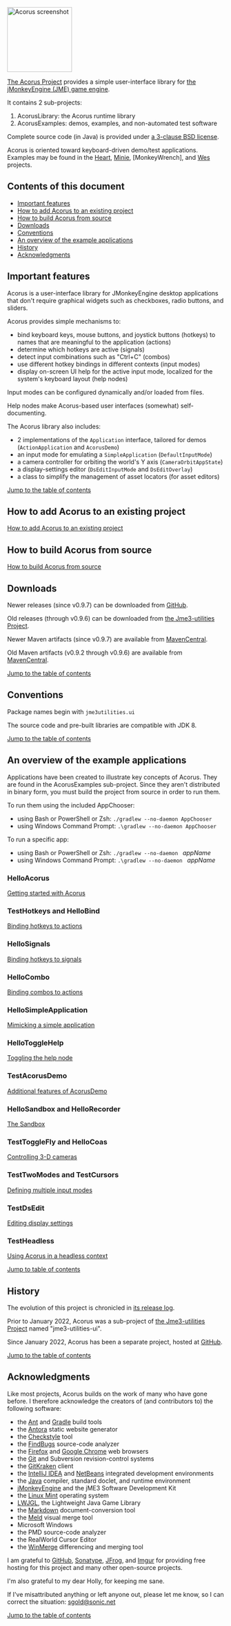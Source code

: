 <img height="150" src="https://i.imgur.com/RN3bz0h.png" alt="Acorus screenshot">

[The Acorus Project][acorus] provides a simple user-interface library for
[the jMonkeyEngine (JME) game engine][jme].

It contains 2 sub-projects:

1. AcorusLibrary: the Acorus runtime library
2. AcorusExamples: demos, examples, and non-automated test software

Complete source code (in Java) is provided under
[a 3-clause BSD license][license].

Acorus is oriented toward keyboard-driven demo/test applications.
Examples may be found in the [Heart], [Minie], [MonkeyWrench], and [Wes] projects.


<a name="toc"></a>

## Contents of this document

+ [Important features](#features)
+ [How to add Acorus to an existing project](#add)
+ [How to build Acorus from source](#build)
+ [Downloads](#downloads)
+ [Conventions](#conventions)
+ [An overview of the example applications](#examples)
+ [History](#history)
+ [Acknowledgments](#acks)


<a name="features"></a>

## Important features

Acorus is a user-interface library for JMonkeyEngine desktop applications
that don't require graphical widgets
such as checkboxes, radio buttons, and sliders.

Acorus provides simple mechanisms to:
+ bind keyboard keys, mouse buttons, and joystick buttons (hotkeys)
  to names that are meaningful to the application (actions)
+ determine which hotkeys are active (signals)
+ detect input combinations such as "Ctrl+C" (combos)
+ use different hotkey bindings in different contexts (input modes)
+ display on-screen UI help for the active input mode,
  localized for the system's keyboard layout (help nodes)

Input modes can be configured dynamically and/or loaded from files.

Help nodes make Acorus-based user interfaces (somewhat) self-documenting.

The Acorus library also includes:
+ 2 implementations of the `Application` interface, tailored for demos
  (`ActionApplication` and `AcorusDemo`)
+ an input mode for emulating a `SimpleApplication` (`DefaultInputMode`)
+ a camera controller for orbiting the world's Y axis (`CameraOrbitAppState`)
+ a display-settings editor (`DsEditInputMode` and `DsEditOverlay`)
+ a class to simplify the management of asset locators (for asset editors)

[Jump to the table of contents](#toc)


<a name="add"></a>

## How to add Acorus to an existing project

[How to add Acorus to an existing project](https://stephengold.github.io/Acorus/acorus-en/English/add.html)


<a name="build"></a>

## How to build Acorus from source

[How to build Acorus from source](https://stephengold.github.io/Acorus/acorus-en/English/build.html)


<a name="downloads"></a>

## Downloads

Newer releases (since v0.9.7) can be downloaded from
[GitHub](https://github.com/stephengold/Acorus/releases).

Old releases (through v0.9.6) can be downloaded from
[the Jme3-utilities Project](https://github.com/stephengold/jme3-utilities/releases).

Newer Maven artifacts (since v0.9.7) are available from
[MavenCentral](https://central.sonatype.com/artifact/com.github.stephengold/Acorus/1.1.0/versions).

Old Maven artifacts (v0.9.2 through v0.9.6) are available from
[MavenCentral](https://central.sonatype.com/artifact/com.github.stephengold/jme3-utilities-ui/0.9.6/versions).

[Jump to the table of contents](#toc)


<a name="conventions"></a>

## Conventions

Package names begin with `jme3utilities.ui`

The source code and pre-built libraries are compatible with JDK 8.

[Jump to the table of contents](#toc)


<a name="examples"></a>

## An overview of the example applications

Applications have been created to illustrate key concepts of Acorus.
They are found in the AcorusExamples sub-project.
Since they aren't distributed in binary form,
you must build the project from source in order to run them.

To run them using the included AppChooser:
+ using Bash or PowerShell or Zsh: `./gradlew --no-daemon AppChooser`
+ using Windows Command Prompt: `.\gradlew --no-daemon AppChooser`

To run a specific app:
+ using Bash or PowerShell or Zsh: `./gradlew --no-daemon ` *appName*
+ using Windows Command Prompt: `.\gradlew --no-daemon ` *appName*

### HelloAcorus

[Getting started with Acorus](https://stephengold.github.io/Acorus/acorus-en/English/hello.html)

### TestHotkeys and HelloBind

[Binding hotkeys to actions](https://stephengold.github.io/Acorus/acorus-en/English/bind.html)

### HelloSignals

[Binding hotkeys to signals](https://stephengold.github.io/Acorus/acorus-en/English/signal.html)

### HelloCombo

[Binding combos to actions](https://stephengold.github.io/Acorus/acorus-en/English/combo.html)

### HelloSimpleApplication

[Mimicking a simple application](https://stephengold.github.io/Acorus/acorus-en/English/mimic.html)

### HelloToggleHelp

[Toggling the help node](https://stephengold.github.io/Acorus/acorus-en/English/toggle.html)

### TestAcorusDemo

[Additional features of AcorusDemo](https://stephengold.github.io/Acorus/acorus-en/English/more.html)

### HelloSandbox and HelloRecorder

[The Sandbox](https://stephengold.github.io/Acorus/acorus-en/English/sandbox.html)

### TestToggleFly and HelloCoas

[Controlling 3-D cameras](https://stephengold.github.io/Acorus/acorus-en/English/camera.html)

### TestTwoModes and TestCursors

[Defining multiple input modes](https://stephengold.github.io/Acorus/acorus-en/English/modes.html)

### TestDsEdit

[Editing display settings](https://stephengold.github.io/Acorus/acorus-en/English/dsedit.html)

### TestHeadless

[Using Acorus in a headless context](https://stephengold.github.io/Acorus/acorus-en/English/headless.html)

[Jump to table of contents](#toc)


<a name="history"></a>

## History

The evolution of this project is chronicled in
[its release log][log].

Prior to January 2022, Acorus was a sub-project of
[the Jme3-utilities Project][utilities] named "jme3-utilities-ui".

Since January 2022, Acorus has been a separate project, hosted at
[GitHub][acorus].

[Jump to the table of contents](#toc)


<a name="acks"></a>

## Acknowledgments

Like most projects, Acorus builds on the work of many who
have gone before.  I therefore acknowledge
the creators of (and contributors to) the following software:

+ the [Ant] and [Gradle] build tools
+ the [Antora] static website generator
+ the [Checkstyle] tool
+ the [FindBugs] source-code analyzer
+ the [Firefox] and [Google Chrome][chrome] web browsers
+ the [Git] and Subversion revision-control systems
+ the [GitKraken] client
+ the [IntelliJ IDEA][idea] and [NetBeans] integrated development environments
+ the [Java] compiler, standard doclet, and runtime environment
+ [jMonkeyEngine][jme] and the jME3 Software Development Kit
+ the [Linux Mint][mint] operating system
+ [LWJGL], the Lightweight Java Game Library
+ the [Markdown] document-conversion tool
+ the [Meld] visual merge tool
+ Microsoft Windows
+ the PMD source-code analyzer
+ the RealWorld Cursor Editor
+ the [WinMerge] differencing and merging tool

I am grateful to [GitHub], [Sonatype], [JFrog], and [Imgur]
for providing free hosting for this project
and many other open-source projects.

I'm also grateful to my dear Holly, for keeping me sane.

If I've misattributed anything or left anyone out, please let me know, so I can
correct the situation: sgold@sonic.net

[Jump to the table of contents](#toc)


[acorus]: https://stephengold.github.io/Acorus "Acorus Project"
[antora]: https://antora.org/ "Antora Project"
[ant]: https://ant.apache.org "Apache Ant Project"
[checkstyle]: https://checkstyle.org "Checkstyle"
[chrome]: https://www.google.com/chrome "Chrome"
[findbugs]: http://findbugs.sourceforge.net "FindBugs Project"
[firefox]: https://www.mozilla.org/en-US/firefox "Firefox"
[git]: https://git-scm.com "Git"
[github]: https://github.com "GitHub"
[gitkraken]: https://www.gitkraken.com "GitKraken client"
[gradle]: https://gradle.org "Gradle Project"
[heart]: https://github.com/stephengold/Heart "Heart Project"
[idea]: https://www.jetbrains.com/idea/ "IntelliJ IDEA"
[imgur]: https://imgur.com/ "Imgur"
[java]: https://en.wikipedia.org/wiki/Java_(programming_language) "Java programming language"
[jfrog]: https://www.jfrog.com "JFrog"
[jme]: https://jmonkeyengine.org "jMonkeyEngine Project"
[latest]: https://github.com/stephengold/Acorus/releases/tag/latest "latest release"
[license]: https://github.com/stephengold/Acorus/blob/master/LICENSE "Acorus license"
[log]: https://github.com/stephengold/Acorus/blob/master/AcorusLibrary/release-notes.md "release log"
[lwjgl]: https://www.lwjgl.org "Lightweight Java Game Library"
[markdown]: https://daringfireball.net/projects/markdown "Markdown Project"
[maven]: https://maven.apache.org "Maven Project"
[meld]: https://meldmerge.org "Meld merge tool"
[minie]: https://stephengold.github.io/Minie/minie/overview.html "Minie Project"
[mint]: https://linuxmint.com "Linux Mint Project"
[netbeans]: https://netbeans.org "NetBeans Project"
[sonatype]: https://www.sonatype.com "Sonatype"
[utilities]: https://github.com/stephengold/jme3-utilities "Jme3-utilities Project"
[wes]: https://github.com/stephengold/Wes "Wes Project"
[winmerge]: https://winmerge.org "WinMerge Project"
